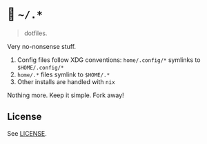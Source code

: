 # 💾 `~/.*`
> dotfiles.

Very no-nonsense stuff.

1. Config files follow XDG conventions: `home/.config/*` symlinks to `$HOME/.config/*`
2. `home/.*` files symlink to `$HOME/.*`
3. Other installs are handled with `nix`

Nothing more. Keep it simple. Fork away!

## License

See [LICENSE](https://github.com/ostera/zazen/blob/main/LICENSE).
